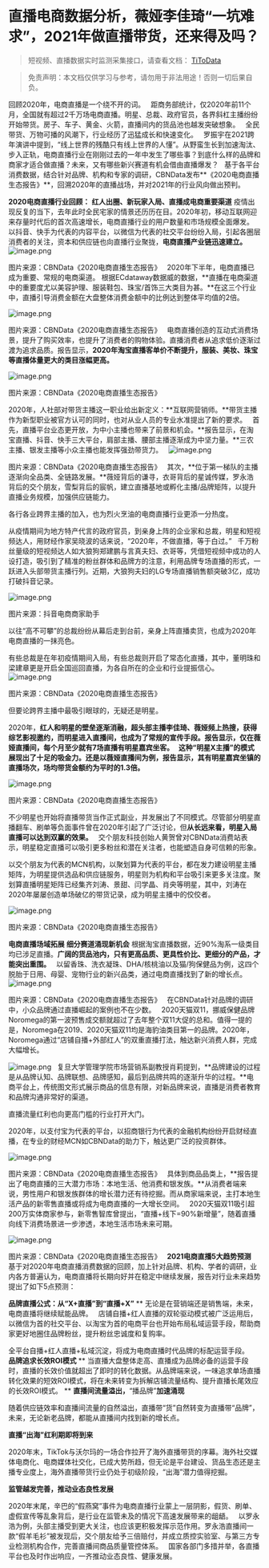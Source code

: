 # 直播电商数据分析，薇娅李佳琦“一坑难求”，2021年做直播带货，还来得及吗？

> 短视频、直播数据实时监测采集接口，请查看文档： [TiToData](https://www.titodata.com?from=douyinarticle)

> 免责声明：本文档仅供学习与参考，请勿用于非法用途！否则一切后果自负。





回顾2020年，电商直播是一个绕不开的词。
 
距商务部统计，仅2020年前11个月，全国就有超过2千万场电商直播。明星、总裁、政府官员，各界斜杠主播纷纷开始带货。房子、车子、黄金、火箭，直播间内的货品池也越发突破想象。
 
全民带货、万物可播的风潮下，行业经历了迅猛成长和快速变化。
 
罗振宇在2021跨年演讲中提到，“线上世界的残酷只有线上世界的人懂”。从野蛮生长到加速淘汰、步入正轨，电商直播行业在刚刚过去的一年中发生了哪些事？到底什么样的品牌和商家才适合做直播？未来，又有哪些新兴赛道有机会借由直播爆发？
 
基于各平台消费数据，结合针对品牌、机构和专家的调研，CBNData发布**《2020电商直播生态报告》**，回溯2020年的直播战场，并对2021年的行业风向做出预判。




**2020电商直播行业回顾：**
**红人出圈、新玩家入局、直播成电商重要渠道**
疫情出现反复的当下，去年此时全民宅家的情景还历历在目。2020年初，移动互联网迎来存量时代后的首次高速增长，电商直播行业的用户数量和市场规模全面爆发。
 
以抖音、快手为代表的内容平台，以微信为代表的社交平台纷纷入局，引起各圈层消费者的关注，资本和供应链也向直播行业聚拢，**电商直播产业链迅速建立。**
 
![image.png](https://cdn.nlark.com/yuque/0/2021/png/97322/1614396723516-837e1155-5e59-43d4-a867-7af049d0e99b.png#align=left&display=inline&height=303&margin=%5Bobject%20Object%5D&name=image.png&originHeight=606&originWidth=1080&size=491128&status=done&style=none&width=540)

图片来源：CBNData《2020电商直播生态报告》
 
2020年下半年，电商直播已成为重要、常规的电商渠道。
根据ECdataway数据威的数据，**直播在电商渠道中的重要度尤以美容护理、服装鞋包、珠宝/首饰三大类目为甚。**在这三个行业中，直播引导消费金额在大盘整体消费金额中的比例达到整体平均值的2倍。


![image.png](https://cdn.nlark.com/yuque/0/2021/png/97322/1614396731195-d3cc1629-bce4-485b-94e3-145a93001f74.png#align=left&display=inline&height=306&margin=%5Bobject%20Object%5D&name=image.png&originHeight=613&originWidth=1080&size=274832&status=done&style=none&width=540)

图片来源：CBNData《2020电商直播生态报告》
 
电商直播创造的互动式消费场景，提升了购买效率，也提升了消费者的购物体验。直播消费者从追求低价逐渐过渡为追求品质。报告显示，**2020年淘宝直播客单价不断提升，服装、美妆、珠宝等直播体量更大的类目涨幅更高。**


![image.png](https://cdn.nlark.com/yuque/0/2021/png/97322/1614396739173-b5e558e5-80a5-4294-8ed3-51fda7d9314f.png#align=left&display=inline&height=302&margin=%5Bobject%20Object%5D&name=image.png&originHeight=603&originWidth=1080&size=277479&status=done&style=none&width=540)

图片来源：CBNData《2020电商直播生态报告》


2020年，人社部对带货主播这一职业给出新定义：**互联网营销师。**带货主播作为新型职业被官方认可的同时，也对从业人员的专业水准提出了新的要求。
 
首先，直播平台业态更开放，为中小主播也带来了前景和机会。**报告显示，在淘宝直播、抖音、快手三大平台，肩部主播、腰部主播逐渐成为中坚力量。**三农主播、银发主播等小众主播也能发挥强劲带货力。
 
![image.png](https://cdn.nlark.com/yuque/0/2021/png/97322/1614396747398-37f56244-9be8-40a5-9fc4-b2351ada676b.png#align=left&display=inline&height=298&margin=%5Bobject%20Object%5D&name=image.png&originHeight=596&originWidth=1080&size=421650&status=done&style=none&width=540)

图片来源：CBNData《2020电商直播生态报告》
 
其次，**位于第一梯队的主播逐渐向全品类、全链路发展。**薇娅背后的谦寻，衣哥背后的星诚传媒，罗永浩背后的交个朋友，雪梨背后的宸帆，建立直播基地或孵化主播/品牌矩阵，以提升直播业务规模，加强供应链能力。


各行各业跨界主播的加入，也为烈火烹油的电商直播行业更添一分热度。


从疫情期间为地方特产代言的政府官员，到亲身上阵的企业家和总裁，明星和短视频达人，用财经作家吴晓波的话来说，“2020年，不做直播，等于白过。”
 
千万粉丝量级的短视频达人如大狼狗郑建鹏与言真夫妇、衣哥等，凭借短视频中成功的人设打造，吸引到了精准的粉丝群体和品牌方的注意，利用品牌专场直播的形式，一跃进入头部带货主播行列。近期，大狼狗夫妇的LG专场直播销售额突破3亿，成功打破抖音记录。


![image.png](https://cdn.nlark.com/yuque/0/2021/png/97322/1614396755619-48dfb0fa-a69e-4fe3-818b-6b1d628ea56c.png#align=left&display=inline&height=570&margin=%5Bobject%20Object%5D&name=image.png&originHeight=1139&originWidth=1080&size=1610583&status=done&style=none&width=540)

图片来源：抖音电商商家助手


以往“高不可攀”的总裁纷纷从幕后走到台前，亲身上阵直播卖货，也成为2020年电商直播的一抹亮色。


有些总裁是在年初疫情期间入局，有些总裁则开启了常态化直播，其中，董明珠和梁建章更是开启全国巡回直播，为各自所在的企业和行业提振信心。
![image.png](https://cdn.nlark.com/yuque/0/2021/png/97322/1614396763424-966a4ceb-d1ad-40a4-9e30-5937d6312d82.png#align=left&display=inline&height=305&margin=%5Bobject%20Object%5D&name=image.png&originHeight=610&originWidth=1080&size=390466&status=done&style=none&width=540)

图片来源：CBNData《2020电商直播生态报告》


但要论跨界主播中最吸引眼球的，无疑还是明星。


2020年，**红人和明星的壁垒逐渐消融，**超头部主播李佳琦、薇娅频上热搜，获得综艺影视邀约，而明星进入直播间，也成为了常规的宣传手段。报告显示，仅在薇娅直播间，每个月至少就有7场直播有明星嘉宾坐客。
 
这种“明星X主播”的模式展现出了十足的吸金力。还是以薇娅直播间为例，报告显示，其**有明星嘉宾坐镇的直播场次，场均带货金额约为平时的1.3倍。**


![image.png](https://cdn.nlark.com/yuque/0/2021/png/97322/1614396770990-655c0294-73d5-4694-91be-3049843def26.png#align=left&display=inline&height=302&margin=%5Bobject%20Object%5D&name=image.png&originHeight=603&originWidth=1080&size=280230&status=done&style=none&width=540)

图片来源：CBNData《2020电商直播生态报告》


不少明星也开始将直播带货当作正式副业，并发展出了不同模式。尽管部分明星直播翻车、刷单等负面事件曾在2020年引起了广泛讨论，但**从长远来看，明星入局直播可以达到双赢的效果。**
 
交个朋友科技创始人黄贺曾对CBNData消费站表示，明星稳定直播可以吸引更多粉丝和潜在关注者，也能塑造自身可信赖的形象。


以交个朋友为代表的MCN机构，以聚划算为代表的平台，都在发力建设明星主播矩阵，为明星提供选品和供应链服务，明星则为机构和平台吸引来更多关注度。聚划算直播明星矩阵已经集齐刘涛、景甜、闫学晶、肖央等明星，其中，刘涛在2020年屡屡创造单场破亿的带货记录，成为明星主播中的佼佼者。


![image.png](https://cdn.nlark.com/yuque/0/2021/png/97322/1614396780324-bd47f76e-528b-482e-9147-95c2fa7c5f66.png#align=left&display=inline&height=297&margin=%5Bobject%20Object%5D&name=image.png&originHeight=593&originWidth=1080&size=429430&status=done&style=none&width=540)

图片来源：CBNData《2020电商直播生态报告》




**电商直播场域拓展**
**细分赛道涌现新机会**
根据淘宝直播数据，近90%淘系一级类目均已涉足直播。**广阔的货品池内，只有更高品质、更具性价比、更细分的产品，才能突出重围。**
 
以留香珠、洗衣凝珠、DHA/核桃油以及猫/狗保健品为例，这四个脱胎于日用、母婴、宠物行业的新兴品类，通过电商直播找到了新的增长点。
 
![image.png](https://cdn.nlark.com/yuque/0/2021/png/97322/1614396788642-57fcb593-e39c-482e-992a-7aaeb87d24c0.png#align=left&display=inline&height=301&margin=%5Bobject%20Object%5D&name=image.png&originHeight=601&originWidth=1080&size=437849&status=done&style=none&width=540)

图片来源：CBNData《2020电商直播生态报告》
 
在CBNData针对品牌的调研中，小众品牌通过直播崛起的案例也不在少数。
 
2020天猫双11，挪威保健品牌Noromega的第一波预售成交额就超过了去年整个双11大促的总和。值得一提的是，Noromega在2019、2020天猫双11均是海豹油类目第一的品牌。2020年，Noromega通过“店铺自播+外部红人”的双重直播打法，触达新兴消费人群，完成大幅增长。


![image.png](https://cdn.nlark.com/yuque/0/2021/png/97322/1614396796287-3569b727-0772-48d8-81f7-80666a1b3658.png#align=left&display=inline&height=345&margin=%5Bobject%20Object%5D&name=image.png&originHeight=690&originWidth=690&size=808280&status=done&style=none&width=345)
 
复旦大学管理学院市场营销系副教授肖莉提到，**品牌建设的过程是从品牌认知、品牌联想、品牌感知，最后到品牌共鸣的逐渐升华的过程。**电商平台上，传统图文形式展示商品的信息有限，对新品牌来说，直播是消费者教育和品牌沟通非常好的渠道。

直播流量红利也向更高门槛的行业打开大门。


2020年，以支付宝为代表的平台，以招商银行为代表的金融机构纷纷开启财经直播，在专业的财经MCN如CBNData的助力下，触达更广泛的投资群体。


![image.png](https://cdn.nlark.com/yuque/0/2021/png/97322/1614396803876-e136f847-b85f-4c61-b361-edd3c08a2ad7.png#align=left&display=inline&height=304&margin=%5Bobject%20Object%5D&name=image.png&originHeight=608&originWidth=1080&size=484995&status=done&style=none&width=540)

图片来源：CBNData《2020电商直播生态报告》
 
具体到商品品类上，**报告提出了电商直播的三大潜力市场：本地生活、他消费和银发族。**从消费者端来说，男性用户和银发族群体的增长潜力还有待挖掘。而从商家端来说，主打本地生活产品的新零售直播或将成为电商直播的一大增长空间。
 
2020天猫双11吸引超200万实体商家参与，新零售智库曾提出，“直播+线下=90%新增量”，随着直播向线下消费场景进一步渗透，本地生活市场未来可期。


![image.png](https://cdn.nlark.com/yuque/0/2021/png/97322/1614396811303-0641a32e-a12c-43a3-9fd9-6699f319257d.png#align=left&display=inline&height=304&margin=%5Bobject%20Object%5D&name=image.png&originHeight=607&originWidth=1080&size=393116&status=done&style=none&width=540)

图片来源：CBNData《2020电商直播生态报告》
 
**2021电商直播5大趋势预测**
 
基于对2020年电商直播消费数据的回顾，加上针对品牌、机构、学者的调研，业内各方普遍认为，电商直播将长期向好并在稳定中继续发展，报告对行业未来趋势提出了如下5点预测：

**品牌直播公式：从“X+直播”到“直播+X”**
**
无论是在营销端还是销售端，未来，电商直播将继续赋能品牌。
 
店铺自播+红人直播的双轮驱动模式被广泛运用后，以微信为首的社交平台、以淘宝为首的电商平台也开始布局私域运营手段，帮助商家更好地圈住品牌粉丝，提升粉丝忠诚度和复购率。


全平台自播+红人直播+私域沉淀，将成为电商直播时代品牌的标配运营手段。
 
**品牌追求长效ROI模式**
**
当直播大盘整体走高、直播成为品牌必备的运营手段时，直播的长效价值就超出了即时的转化数据。从品牌端来说，一味追求单场直播转化效果的短效ROI模式，将在未来转变为拆解店铺流量结构、提升直播长尾效应的长效ROI模式。
**
**直播间流量溢出，**“播品牌”**加速涌现**


随着供应链效率和直播间流量的自然溢出，直播带“货”自然转变为直播带“品牌”，未来，无论新老品牌，都能从直播间内找到新的增长点。

**直播“出海”红利期即将到来**


2020年末，TikTok与沃尔玛的一场合作拉开了海外直播带货的序幕。海外社交媒体电商化、电商媒体社交化，已成大势所趋，但无论是平台建设、货品生态还是主播专业度上，海外直播带货行业仍处于初级阶段，“出海”潜力值得挖掘。

**监管越发完善，推动业态良性发展**

2020年末尾，辛巴的“假燕窝”事件为电商直播行业蒙上一层阴影，假货、刷单、虚假宣传等乱象背后，是行业在监管未及的情况下高速发展带来的龃龉。
 
以罗永浩为例，头部主播受到更大关注，也应该更积极发挥示范作用。罗永浩直播间一款“假羊毛衫”被发现后，交个朋友给予三倍赔付，并成立质控实验室、与第三方专业检测机构合作，完善直播间商品质量管控体系。
 
国家各部门多措并举，各直播平台也及时作出响应，一齐推动业态良性、健康发展。
